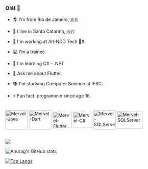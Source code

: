 ### Olá! 👋

- 🌎 I'm from Rio de Janeiro, :brazil:
- 📌 I live in Santa Catarina, :brazil:
 
- 🔭 I'm working at Alt-NDD Tech 🚀#
- 💻 I'm a trainee.
- 🌱 I'm learning C# - .NET
- 💬 Ask me about Flutter.
- 📚 I'm studying Computer Science at IFSC.
- ⚡ Fun fact: programmin since age 18.
</div>
<div style="display: inline_block"><br>
  <img align="center" alt="Mervel-Java" height="60" width="70" src="https://cdn.jsdelivr.net/gh/devicons/devicon/icons/java/java-original-wordmark.svg">
  <img align="center" alt="Mervel-Dart" height="60" width="70" src="https://cdn.jsdelivr.net/gh/devicons/devicon/icons/dart/dart-plain-wordmark.svg">
  <img align="center" alt="Mervel-Flutter" height="50" width="60" src="https://cdn.jsdelivr.net/gh/devicons/devicon/icons/flutter/flutter-original.svg">
  <img align="center" alt="Mervel-C#" height="50" width="60" src="https://cdn.jsdelivr.net/gh/devicons/devicon/icons/csharp/csharp-plain.svg">
  <img align="center" alt="Mervel-SQLServer" height="60" width="70" src="https://cdn.jsdelivr.net/gh/devicons/devicon/icons/microsoftsqlserver/microsoftsqlserver-plain.svg">
  <img align="center" alt="Mervel-SQLServer" height="55" width="80" src="https://upload.wikimedia.org/wikipedia/commons/3/38/SQLite370.svg">
</div>

##

<a href="https://www.instagram.com/math_f_lopes/" target="_blank"><img src="https://img.shields.io/badge/-Instagram-%23E4405F?style=for-the-badge&logo=instagram&logoColor=white" target="_blank"></a>

![Anurag's GitHub stats](https://github-readme-stats.vercel.app/api?username=MervelMath&show_icons=true&theme=dracula)



[![Top Langs](https://github-readme-stats.vercel.app/api/top-langs/?username=MervelMath&layout=compact&theme=dracula)](https://github.com/MervelMath/github-readme-stats)


 
